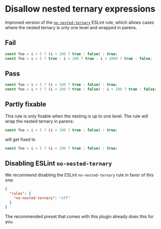 # Disallow nested ternary expressions

Improved version of the [`no-nested-ternary`](https://eslint.org/docs/rules/no-nested-ternary) ESLint rule, which allows cases where the nested ternary is only one level and wrapped in parens.

## Fail

```js
const foo = i > 5 ? (i < 100 ? true : false) : true;
const foo = i > 5 ? true : i < 100 ? true : i < 1000 ? true : false;
```

## Pass

```js
const foo = i > 5 ? (i < 100 ? true : false) : true;
const foo = i > 5 ? (i < 100 ? true : false) : i < 100 ? true : false;
```

## Partly fixable

This rule is only fixable when the nesting is up to one level. The rule will wrap the nested ternary in parens:

```js
const foo = i > 5 ? (i < 100 ? true : false) : true;
```

will get fixed to

```js
const foo = i > 5 ? (i < 100 ? true : false) : true;
```

## Disabling ESLint `no-nested-ternary`

We recommend disabling the ESLint `no-nested-ternary` rule in favor of this one:

```json
{
  "rules": {
    "no-nested-ternary": "off"
  }
}
```

The recommended preset that comes with this plugin already does this for you.
